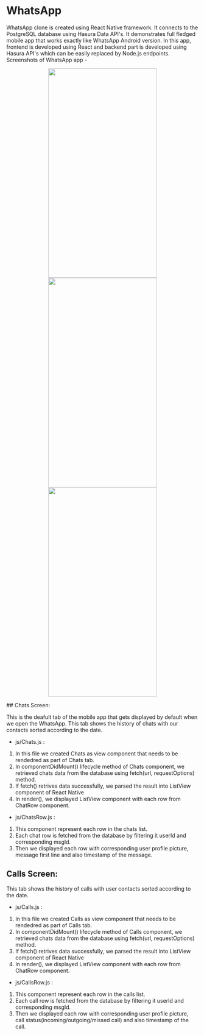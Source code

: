 # WhatsApp

WhatsApp clone is created using React Native framework. It connects to the PostgreSQL database using Hasura Data API's. It demonstrates full fledged mobile app that works exactly like WhatsApp Android version. In this app, frontend is developed using React and backend part is developed using Hasura API's which can be easily replaced by Node.js endpoints. 
Screenshots of WhatsApp app - 
<p align="center">
<img  width="285" height="550" src="https://s9.postimg.org/4gwzdjh8v/chats_Tab.png">
<img  width="285" height="550" src="https://s9.postimg.org/4todjjk1b/status_Tab.png">
<img  width="285" height="550" src="https://s9.postimg.org/5vyk262vj/calls_Tab.png">
</p>
## Chats Screen:

This is the deafult tab of the mobile app that gets displayed by default when we open the WhatsApp. This tab shows the history of chats with our contacts sorted according to the date.

- js/Chats.js : 
1. In this file we created Chats as view component that needs to be rendedred as part of Chats tab.
2. In componentDidMount() lifecycle method of Chats component, we retrieved chats data from the database using fetch(url, requestOptions) method.
3. If fetch() retrives data successfully, we parsed the result into ListView component of React Native
4. In render(), we displayed ListView component with each row from ChatRow component. 

- js/ChatsRow.js :
1. This component represent each row in the chats list.
2. Each chat row is fetched from the database by filtering it userId and corresponding msgId.
3. Then we displayed each row with corresponding user profile picture, message first line and also timestamp of the message.

## Calls Screen:

This tab shows the history of calls with user contacts sorted according to the date.

- js/Calls.js : 
1. In this file we created Calls as view component that needs to be rendedred as part of Calls tab.
2. In componentDidMount() lifecycle method of Calls component, we retrieved chats data from the database using fetch(url, requestOptions) method.
3. If fetch() retrives data successfully, we parsed the result into ListView component of React Native
4. In render(), we displayed ListView component with each row from ChatRow component. 

- js/CallsRow.js :
1. This component represent each row in the calls list.
2. Each call row is fetched from the database by filtering it userId and corresponding msgId.
3. Then we displayed each row with corresponding user profile picture, call status(incoming/outgoing/missed call) and also timestamp of the call.
